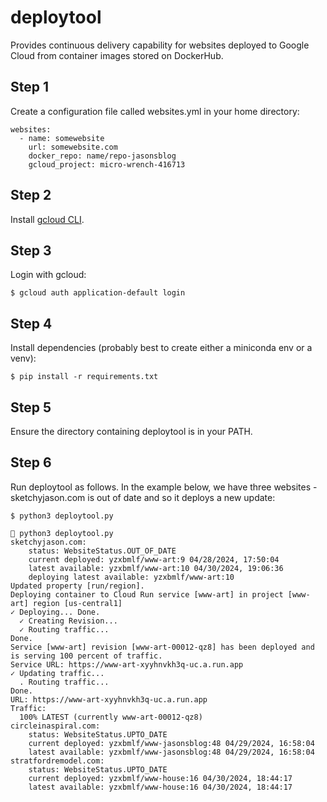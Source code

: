 # deploytool
Provides continuous delivery capability for websites deployed to Google Cloud from container images stored on DockerHub.

## Step 1

Create a configuration file called websites.yml in your home directory:

    websites:
      - name: somewebsite
        url: somewebsite.com
        docker_repo: name/repo-jasonsblog
        gcloud_project: micro-wrench-416713

## Step 2 

Install [gcloud CLI](https://cloud.google.com/sdk/docs/install-sdk).

## Step 3

Login with gcloud:

    $ gcloud auth application-default login

## Step 4

Install dependencies (probably best to create either a miniconda env or a venv):

    $ pip install -r requirements.txt

## Step 5 

Ensure the directory containing deploytool is in your PATH.

## Step 6 

Run deploytool as follows. In the example below, we have three websites - sketchyjason.com is out of date and so it deploys a new update:

    $ python3 deploytool.py

     python3 deploytool.py
    sketchyjason.com:
	    status: WebsiteStatus.OUT_OF_DATE
	    current deployed: yzxbmlf/www-art:9 04/28/2024, 17:50:04
	    latest available: yzxbmlf/www-art:10 04/30/2024, 19:06:36
	    deploying latest available: yzxbmlf/www-art:10
    Updated property [run/region].
    Deploying container to Cloud Run service [www-art] in project [www-art] region [us-central1]
    ✓ Deploying... Done.
      ✓ Creating Revision...
      ✓ Routing traffic...
    Done.
    Service [www-art] revision [www-art-00012-qz8] has been deployed and is serving 100 percent of traffic.
    Service URL: https://www-art-xyyhnvkh3q-uc.a.run.app
    ✓ Updating traffic...
      . Routing traffic...
    Done.
    URL: https://www-art-xyyhnvkh3q-uc.a.run.app
    Traffic:
      100% LATEST (currently www-art-00012-qz8)
    circleinaspiral.com:
	    status: WebsiteStatus.UPTO_DATE
	    current deployed: yzxbmlf/www-jasonsblog:48 04/29/2024, 16:58:04
	    latest available: yzxbmlf/www-jasonsblog:48 04/29/2024, 16:58:04
    stratfordremodel.com:
	    status: WebsiteStatus.UPTO_DATE
	    current deployed: yzxbmlf/www-house:16 04/30/2024, 18:44:17
	    latest available: yzxbmlf/www-house:16 04/30/2024, 18:44:17
